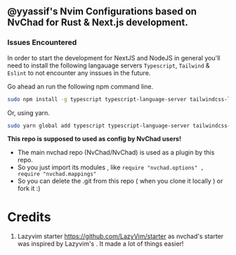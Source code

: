 ## @yyassif's Nvim Configurations based on NvChad for Rust & Next.js development.

### Issues Encountered

In order to start the development for NextJS and NodeJS in general you'll need to install the following langauage servers `Typescript`, `Tailwind` & `Eslint` to not encounter any inssues in the future.

Go ahead an run the following npm command line.

```bash
sudo npm install -g typescript typescript-language-server tailwindcss-language-server vscode-langservers-extracted
```

Or, using yarn.

```bash
sudo yarn global add typescript typescript-language-server tailwindcss-language-server vscode-langservers-extracted
```

**This repo is supposed to used as config by NvChad users!**

- The main nvchad repo (NvChad/NvChad) is used as a plugin by this repo.
- So you just import its modules , like `require "nvchad.options" , require "nvchad.mappings"`
- So you can delete the .git from this repo ( when you clone it locally ) or fork it :)

# Credits

1) Lazyvim starter https://github.com/LazyVim/starter as nvchad's starter was inspired by Lazyvim's . It made a lot of things easier!

